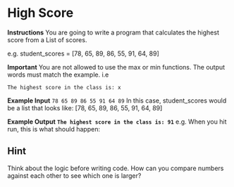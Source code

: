 # High Score
**Instructions**
You are going to write a program that calculates the highest score from a List of scores.

e.g. student_scores = [78, 65, 89, 86, 55, 91, 64, 89]

**Important** 
You are not allowed to use the max or min functions. The output words must match the example. i.e

`The highest score in the class is: x`

**Example Input**
```78 65 89 86 55 91 64 89```
In this case, student_scores would be a list that looks like: [78, 65, 89, 86, 55, 91, 64, 89]

**Example Output**
**`The highest score in the class is: 91`**
e.g. When you hit run, this is what should happen:

## Hint
Think about the logic before writing code. How can you compare numbers against each other to see which one is larger?